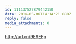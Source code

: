 ```yaml
---
id: 111137527879442150
date: 2014-05-08T14:14:21.000Z
reply: false
media_attachments: 0
---
```


http://url.cn/9E9EFp 

